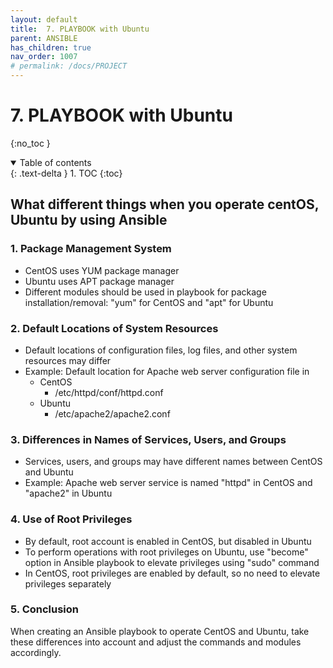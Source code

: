 ```yaml
---
layout: default
title:  7. PLAYBOOK with Ubuntu
parent: ANSIBLE
has_children: true
nav_order: 1007
# permalink: /docs/PROJECT
---
```


# 7. PLAYBOOK with Ubuntu

{:no_toc }

<details open markdown="block">  
  <summary>
    Table of contents
  </summary>
  {: .text-delta }
1. TOC  
{:toc}
</details>

## What different things when you operate centOS, Ubuntu by using Ansible

### 1. Package Management System

* CentOS uses YUM package manager
* Ubuntu uses APT package manager
* Different modules should be used in playbook for package installation/removal: "yum" for CentOS and "apt" for Ubuntu

### 2. Default Locations of System Resources

* Default locations of configuration files, log files, and other system resources may differ
* Example: Default location for Apache web server configuration file in
  * CentOS
    * /etc/httpd/conf/httpd.conf
  * Ubuntu
    * /etc/apache2/apache2.conf  

### 3. Differences in Names of Services, Users, and Groups

* Services, users, and groups may have different names between CentOS and Ubuntu
* Example: Apache web server service is named "httpd" in CentOS and "apache2" in Ubuntu

### 4. Use of Root Privileges

* By default, root account is enabled in CentOS, but disabled in Ubuntu
* To perform operations with root privileges on Ubuntu, use "become" option in Ansible playbook to elevate privileges using "sudo" command
* In CentOS, root privileges are enabled by default, so no need to elevate privileges separately

### 5. Conclusion

When creating an Ansible playbook to operate CentOS and Ubuntu, take these differences into account and adjust the commands and modules accordingly.

## 